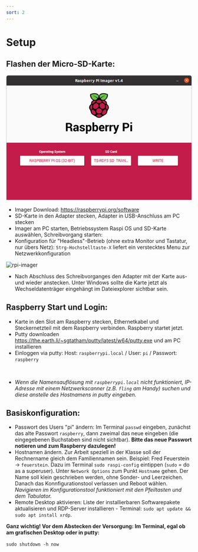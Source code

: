 ```yaml
---
sort: 2
---
```


# Setup

## Flashen der Micro-SD-Karte:

![rpi-imager](img/imager.png)

- Imager Download: <https://raspberrypi.org/software>
- SD-Karte in den Adapter stecken, Adapter in USB-Anschluss am PC stecken
- Imager am PC starten, Betriebssystem Raspi OS und SD-Karte auswählen, Schreibvorgang starten:
- Konfiguration für "Headless"-Betrieb (ohne extra Monitor und Tastatur, nur übers Netz): 
```Strg-Hochstelltaste-X``` liefert ein verstecktes Menu zur Netzwerkkonfiguration

![rpi-imager](img/imager-net.png)

- Nach Abschluss des Schreibvorganges den Adapter mit der Karte aus- und wieder anstecken. Unter Windows sollte die Karte jetzt als Wechseldatenträger eingehängt im Dateiexplorer sichtbar sein.

##  Raspberry Start und Login:

- Karte in den Slot am Raspberry stecken, Ethernetkabel und Steckernetzteil mit dem Raspberry verbinden. Raspberry startet jetzt.
- Putty downloaden <https://the.earth.li/~sgtatham/putty/latest/w64/putty.exe> und am PC installieren
- Einloggen via putty: Host: ```raspberrypi.local``` / User: ```pi``` / Passwort: ```raspberry```

<img alt="" class="img-responsive" src="https://moodle.bulme.at/draftfile.php/744/user/draft/211526816/Bildschirmfoto%20vom%202020-11-13%2013-31-30.png" width="30%"/>

- _Wenn die Namensauflösung mit ```raspberrypi.local``` nicht funktioniert, IP-Adresse mit einem Netzwerkscanner (z.B. ```fling``` am Handy) suchen und diese anstelle des Hostnamens in putty eingeben._

## Basiskonfiguration:
- Passwort des Users "pi" ändern: Im Terminal ```passwd``` eingeben, zunächst das alte Passwort ```raspberry```, dann zweimal das neue eingeben (die eingegebenen Buchstaben sind nicht sichtbar). __Bitte das neue Passwort notieren und zum Raspberry dazulegen!__
- Hostnamen ändern. Zur Arbeit speziell in der Klasse soll der Rechnername gleich dem Familiennamen sein. Beispiel: Fred Feuerstein -> ```feuerstein```. Dazu im Terminal ```sudo raspi-config``` eintippen (```sudo``` = do as a superuser). Unter ```Network Options``` zum Punkt ```Hostname``` gehen. Der Name soll klein geschrieben werden,  ohne Sonder- und Leerzeichen.  Danach das Konnfigurationstool verlassen und Reboot wählen. _Navigieren im Konfigurationstool funktioniert mit den Pfeiltasten und dem Tabulator._
- Remote Desktop aktivieren: Liste der installierbaren Softwarepakete aktualisieren und RDP-Server installieren - Terminal: ```sudo apt update && sudo apt install xrdp```.

__Ganz wichtig! Vor dem Abstecken der Versorgung:
Im Terminal, egal ob am grafischen Desktop oder in putty:__ 

```sudo shutdown -h now```


 


